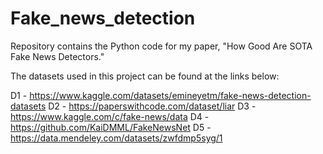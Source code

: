 # Fake_news_detection
Repository contains the Python code for my paper, "How Good Are SOTA Fake News Detectors."

The datasets used in this project can be found at the links below:

D1 - https://www.kaggle.com/datasets/emineyetm/fake-news-detection-datasets
D2 - https://paperswithcode.com/dataset/liar
D3 - https://www.kaggle.com/c/fake-news/data
D4 - https://github.com/KaiDMML/FakeNewsNet
D5 - https://data.mendeley.com/datasets/zwfdmp5syg/1
